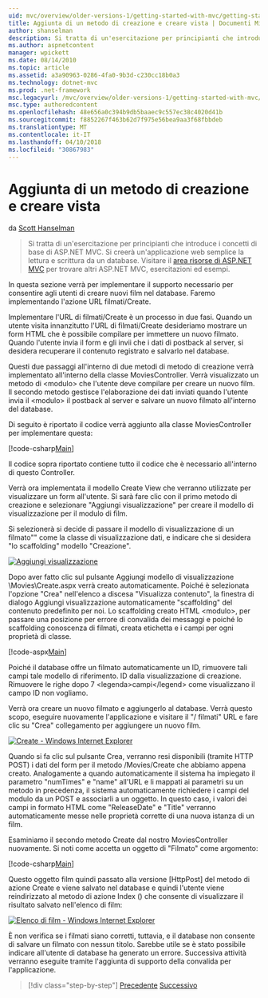 ```yaml
---
uid: mvc/overview/older-versions-1/getting-started-with-mvc/getting-started-with-mvc-part6
title: Aggiunta di un metodo di creazione e creare vista | Documenti Microsoft
author: shanselman
description: Si tratta di un'esercitazione per principianti che introduce i concetti di base di ASP.NET MVC. Creare un'applicazione web semplice la lettura e scrittura da un database.
ms.author: aspnetcontent
manager: wpickett
ms.date: 08/14/2010
ms.topic: article
ms.assetid: a3a90963-0286-4fa0-9b3d-c230cc18b0a3
ms.technology: dotnet-mvc
ms.prod: .net-framework
msc.legacyurl: /mvc/overview/older-versions-1/getting-started-with-mvc/getting-started-with-mvc-part6
msc.type: authoredcontent
ms.openlocfilehash: 48e656a0c394b9db5baaec9c557ec38c4020d41b
ms.sourcegitcommit: f8852267f463b62d7f975e56bea9aa3f68fbbdeb
ms.translationtype: MT
ms.contentlocale: it-IT
ms.lasthandoff: 04/10/2018
ms.locfileid: "30867983"
---
```

<a name="adding-a-create-method-and-create-view"></a>Aggiunta di un metodo di creazione e creare vista
====================
da [Scott Hanselman](https://github.com/shanselman)

> Si tratta di un'esercitazione per principianti che introduce i concetti di base di ASP.NET MVC. Si creerà un'applicazione web semplice la lettura e scrittura da un database. Visitare il [area risorse di ASP.NET MVC](../../../index.md) per trovare altri ASP.NET MVC, esercitazioni ed esempi.


In questa sezione verrà per implementare il supporto necessario per consentire agli utenti di creare nuovi film nel database. Faremo implementando l'azione URL filmati/Create.

Implementare l'URL di filmati/Create è un processo in due fasi. Quando un utente visita innanzitutto l'URL di filmati/Create desideriamo mostrare un form HTML che è possibile compilare per immettere un nuovo filmato. Quando l'utente invia il form e gli invii che i dati di postback al server, si desidera recuperare il contenuto registrato e salvarlo nel database.

Questi due passaggi all'interno di due metodi di metodo di creazione verrà implementato all'interno della classe MoviesController. Verrà visualizzato un metodo di &lt;modulo&gt; che l'utente deve compilare per creare un nuovo film. Il secondo metodo gestisce l'elaborazione dei dati inviati quando l'utente invia il &lt;modulo&gt; il postback al server e salvare un nuovo filmato all'interno del database.

Di seguito è riportato il codice verrà aggiunto alla classe MoviesController per implementare questa:

[!code-csharp[Main](getting-started-with-mvc-part6/samples/sample1.cs)]

Il codice sopra riportato contiene tutto il codice che è necessario all'interno di questo Controller.

Verrà ora implementata il modello Create View che verranno utilizzate per visualizzare un form all'utente. Si sarà fare clic con il primo metodo di creazione e selezionare "Aggiungi visualizzazione" per creare il modello di visualizzazione per il modulo di film.

Si selezionerà si decide di passare il modello di visualizzazione di un filmato"" come la classe di visualizzazione dati, e indicare che si desidera "lo scaffolding" modello "Creazione".

[![Aggiungi visualizzazione](getting-started-with-mvc-part6/_static/image2.png)](getting-started-with-mvc-part6/_static/image1.png)

Dopo aver fatto clic sul pulsante Aggiungi modello di visualizzazione \Movies\Create.aspx verrà creato automaticamente. Poiché è selezionata l'opzione "Crea" nell'elenco a discesa "Visualizza contenuto", la finestra di dialogo Aggiungi visualizzazione automaticamente "scaffolding" del contenuto predefinito per noi. Lo scaffolding creato HTML &lt;modulo&gt;, per passare una posizione per errore di convalida dei messaggi e poiché lo scaffolding conoscenza di filmati, creata etichetta e i campi per ogni proprietà di classe.

[!code-aspx[Main](getting-started-with-mvc-part6/samples/sample2.aspx)]

Poiché il database offre un filmato automaticamente un ID, rimuovere tali campi tale modello di riferimento. ID dalla visualizzazione di creazione. Rimuovere le righe dopo 7 &lt;legenda&gt;campi&lt;/legend&gt; come visualizzano il campo ID non vogliamo.

Verrà ora creare un nuovo filmato e aggiungerlo al database. Verrà questo scopo, eseguire nuovamente l'applicazione e visitare il "/ filmati" URL e fare clic su "Crea" collegamento per aggiungere un nuovo film.

[![Create - Windows Internet Explorer](getting-started-with-mvc-part6/_static/image4.png)](getting-started-with-mvc-part6/_static/image3.png)

Quando si fa clic sul pulsante Crea, verranno resi disponibili (tramite HTTP POST) i dati del form per il metodo /Movies/Create che abbiamo appena creato. Analogamente a quando automaticamente il sistema ha impiegato il parametro "numTimes" e "name" all'URL e li mappati ai parametri su un metodo in precedenza, il sistema automaticamente richiedere i campi del modulo da un POST e associarli a un oggetto. In questo caso, i valori dei campi in formato HTML come "ReleaseDate" e "Title" verranno automaticamente messe nelle proprietà corrette di una nuova istanza di un film.

Esaminiamo il secondo metodo Create dal nostro MoviesController nuovamente. Si noti come accetta un oggetto di "Filmato" come argomento:

[!code-csharp[Main](getting-started-with-mvc-part6/samples/sample3.cs)]

Questo oggetto film quindi passato alla versione [HttpPost] del metodo di azione Create e viene salvato nel database e quindi l'utente viene reindirizzato al metodo di azione Index () che consente di visualizzare il risultato salvato nell'elenco di film:

[![Elenco di film - Windows Internet Explorer](getting-started-with-mvc-part6/_static/image6.png)](getting-started-with-mvc-part6/_static/image5.png)

È non verifica se i filmati siano corretti, tuttavia, e il database non consente di salvare un filmato con nessun titolo. Sarebbe utile se è stato possibile indicare all'utente di database ha generato un errore. Successiva attività verranno eseguite tramite l'aggiunta di supporto della convalida per l'applicazione.

> [!div class="step-by-step"]
> [Precedente](getting-started-with-mvc-part5.md)
> [Successivo](getting-started-with-mvc-part7.md)
